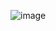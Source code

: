 ![image](https://github.com/brininha/fashion-game/assets/105254225/ea3ac0a4-0af3-4319-8bc6-31ed9f523efe)
